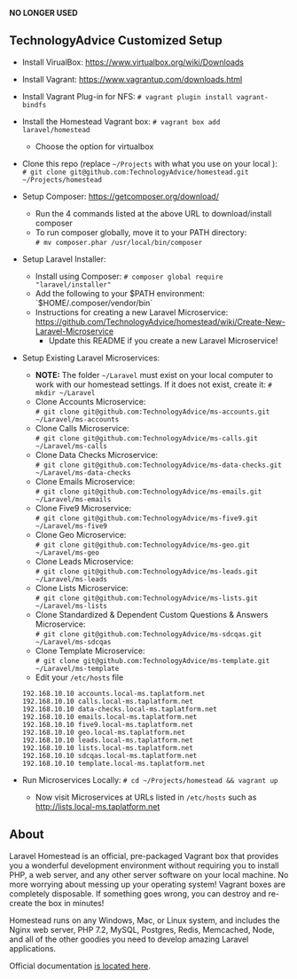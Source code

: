 **NO LONGER USED**

## TechnologyAdvice Customized Setup

* Install VirualBox: https://www.virtualbox.org/wiki/Downloads  
* Install Vagrant: https://www.vagrantup.com/downloads.html  
* Install Vagrant Plug-in for NFS:  `# vagrant plugin install vagrant-bindfs`  
* Install the Homestead Vagrant box:  `# vagrant box add laravel/homestead`  
  * Choose the option for virtualbox  
* Clone this repo (replace `~/Projects` with what you use on your local ):   
`# git clone git@github.com:TechnologyAdvice/homestead.git ~/Projects/homestead`

* Setup Composer: https://getcomposer.org/download/  
  * Run the 4 commands listed at the above URL to download/install composer
  * To run composer globally, move it to your PATH directory:  
    `# mv composer.phar /usr/local/bin/composer`
* Setup Laravel Installer: 
  * Install using Composer: `# composer global require "laravel/installer"`
  * Add the following to your $PATH environment: `$HOME/.composer/vendor/bin`
  * Instructions for creating a new Laravel Microservice: https://github.com/TechnologyAdvice/homestead/wiki/Create-New-Laravel-Microservice
    * Update this README if you create a new Laravel Microservice!
* Setup Existing Laravel Microservices:
    * **NOTE:** The folder `~/Laravel` must exist on your local computer to work with our homestead settings. If it does not exist, create it: `# mkdir ~/Laravel`
    * Clone Accounts Microservice:  
    `# git clone git@github.com:TechnologyAdvice/ms-accounts.git ~/Laravel/ms-accounts`
    * Clone Calls Microservice:  
    `# git clone git@github.com:TechnologyAdvice/ms-calls.git ~/Laravel/ms-calls`
    * Clone Data Checks Microservice:  
    `# git clone git@github.com:TechnologyAdvice/ms-data-checks.git ~/Laravel/ms-data-checks`
    * Clone Emails Microservice:  
    `# git clone git@github.com:TechnologyAdvice/ms-emails.git ~/Laravel/ms-emails`
    * Clone Five9 Microservice:  
    `# git clone git@github.com:TechnologyAdvice/ms-five9.git ~/Laravel/ms-five9`
    * Clone Geo Microservice:  
    `# git clone git@github.com:TechnologyAdvice/ms-geo.git ~/Laravel/ms-geo`    
    * Clone Leads Microservice:  
    `# git clone git@github.com:TechnologyAdvice/ms-leads.git ~/Laravel/ms-leads`      
    * Clone Lists Microservice:  
    `# git clone git@github.com:TechnologyAdvice/ms-lists.git ~/Laravel/ms-lists`
    * Clone Standardized & Dependent Custom Questions & Answers Microservice:  
    `# git clone git@github.com:TechnologyAdvice/ms-sdcqas.git ~/Laravel/ms-sdcqas`
    * Clone Template Microservice:  
    `# git clone git@github.com:TechnologyAdvice/ms-template.git ~/Laravel/ms-template`
    * Edit your `/etc/hosts` file
    ```
    192.168.10.10 accounts.local-ms.taplatform.net
    192.168.10.10 calls.local-ms.taplatform.net
    192.168.10.10 data-checks.local-ms.taplatform.net
    192.168.10.10 emails.local-ms.taplatform.net
    192.168.10.10 five9.local-ms.taplatform.net
    192.168.10.10 geo.local-ms.taplatform.net
    192.168.10.10 leads.local-ms.taplatform.net
    192.168.10.10 lists.local-ms.taplatform.net
    192.168.10.10 sdcqas.local-ms.taplatform.net
    192.168.10.10 template.local-ms.taplatform.net
    ```
* Run Microservices Locally: `# cd ~/Projects/homestead && vagrant up`
    * Now visit Microservices at URLs listed in `/etc/hosts` such as http://lists.local-ms.taplatform.net
    

## About

Laravel Homestead is an official, pre-packaged Vagrant box that provides you a wonderful development environment without requiring you to install PHP, a web server, and any other server software on your local machine. No more worrying about messing up your operating system! Vagrant boxes are completely disposable. If something goes wrong, you can destroy and re-create the box in minutes!

Homestead runs on any Windows, Mac, or Linux system, and includes the Nginx web server, PHP 7.2, MySQL, Postgres, Redis, Memcached, Node, and all of the other goodies you need to develop amazing Laravel applications.

Official documentation [is located here](https://laravel.com/docs/homestead).
